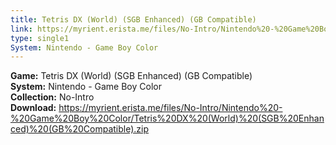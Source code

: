 ```yaml
---
title: Tetris DX (World) (SGB Enhanced) (GB Compatible)
link: https://myrient.erista.me/files/No-Intro/Nintendo%20-%20Game%20Boy%20Color/Tetris%20DX%20(World)%20(SGB%20Enhanced)%20(GB%20Compatible).zip
type: single1
System: Nintendo - Game Boy Color
---
```

<b>Game:</b> Tetris DX (World) (SGB Enhanced) (GB Compatible)<br>
<b>System:</b> Nintendo - Game Boy Color<br>
<b>Collection:</b> No-Intro<br>
<b>Download:</b> https://myrient.erista.me/files/No-Intro/Nintendo%20-%20Game%20Boy%20Color/Tetris%20DX%20(World)%20(SGB%20Enhanced)%20(GB%20Compatible).zip